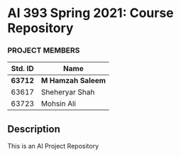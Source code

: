 # AI 393 Spring 2021: Course Repository
### PROJECT MEMBERS
Std. ID | Name
------------ | -------------
**63712** | **M Hamzah Saleem**
63617 | Sheheryar Shah
63723 | Mohsin Ali

## Description
This is an AI Project Repository
